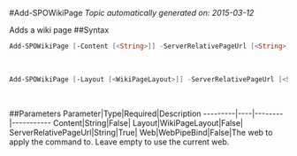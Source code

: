 #Add-SPOWikiPage
*Topic automatically generated on: 2015-03-12*

Adds a wiki page
##Syntax
```powershell
Add-SPOWikiPage [-Content [<String>]] -ServerRelativePageUrl [<String>] [-Web [<WebPipeBind>]]
```
&nbsp;

```powershell
Add-SPOWikiPage [-Layout [<WikiPageLayout>]] -ServerRelativePageUrl [<String>] [-Web [<WebPipeBind>]]
```
&nbsp;

##Parameters
Parameter|Type|Required|Description
---------|----|--------|-----------
Content|String|False|
Layout|WikiPageLayout|False|
ServerRelativePageUrl|String|True|
Web|WebPipeBind|False|The web to apply the command to. Leave empty to use the current web.

